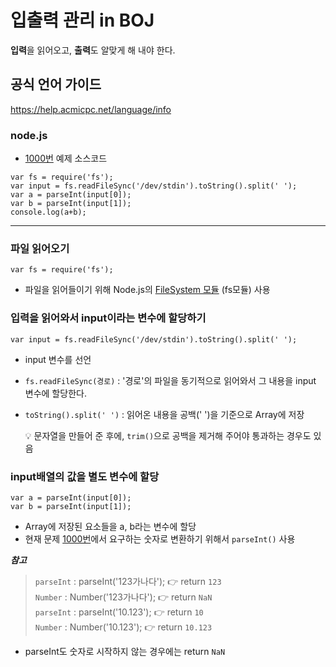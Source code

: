 # 입출력 관리 in BOJ

**입력**을 읽어오고, **출력**도 알맞게 해 내야 한다.

## 공식 언어 가이드

https://help.acmicpc.net/language/info

### node.js

-   [1000번](https://www.acmicpc.net/problem/1000) 예제 소스코드

```
var fs = require('fs');
var input = fs.readFileSync('/dev/stdin').toString().split(' ');
var a = parseInt(input[0]);
var b = parseInt(input[1]);
console.log(a+b);
```

---

### 파일 읽어오기

```
var fs = require('fs');
```

-   파일을 읽어들이기 위해 Node.js의 [FileSystem 모듈](https://nodejs.org/api/fs.html) (fs모듈) 사용

### 입력을 읽어와서 input이라는 변수에 할당하기

```
var input = fs.readFileSync('/dev/stdin').toString().split(' ');
```

-   input 변수를 선언
-   `fs.readFileSync(경로)` : '경로'의 파일을 동기적으로 읽어와서 그 내용을 input 변수에 할당한다.
-   `toString().split(' ')` : 읽어온 내용을 공백(' ')을 기준으로 Array에 저장

    💡 문자열을 만들어 준 후에, `trim()`으로 공백을 제거해 주어야 통과하는 경우도 있음

### input배열의 값을 별도 변수에 할당

```
var a = parseInt(input[0]);
var b = parseInt(input[1]);
```

-   Array에 저장된 요소들을 a, b라는 변수에 할당
-   현재 문제 [1000번](https://www.acmicpc.net/problem/1000)에서 요구하는 숫자로 변환하기 위해서 `parseInt()` 사용

**_참고_**

> `parseInt` : parseInt('123가나다'); 👉 return `123`<br> `Number` : Number('123가나다'); 👉 return `NaN`<br> `parseInt` : parseInt('10.123'); 👉 return `10`<br> `Number` : Number('10.123'); 👉 return `10.123`

-   parseInt도 숫자로 시작하지 않는 경우에는 return `NaN`
